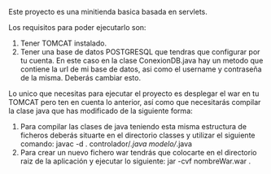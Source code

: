 Este proyecto es una minitienda basica basada en servlets.

Los requisitos para poder ejecutarlo son:

1. Tener TOMCAT instalado.
2. Tener una base de datos POSTGRESQL que tendras que configurar por tu cuenta. En este caso en la clase ConexionDB.java hay un metodo que contiene la url de mi base de datos, asi como el username y contraseña de la misma. Deberás cambiar esto.

Lo unico que necesitas para ejecutar el proyecto es desplegar el war en tu TOMCAT pero ten en cuenta lo anterior, así como que necesitarás compilar la clase java que has modificado de la siguiente forma:

1. Para compilar las clases de java teniendo esta misma estructura de ficheros deberás situarte en el directorio classes y  utilizar el siguiente comando: javac -d . controlador/*.java modelo/*.java
2. Para crear un nuevo fichero war tendrás que colocarte en el directorio raiz de la aplicación y ejecutar lo siguiente: jar -cvf nombreWar.war .
